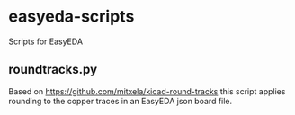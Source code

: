 # easyeda-scripts
Scripts for EasyEDA

## roundtracks.py

Based on https://github.com/mitxela/kicad-round-tracks this script applies rounding to the copper traces in an EasyEDA json board file.
